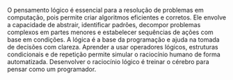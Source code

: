 O pensamento lógico é essencial para a resolução de problemas em computação, pois permite criar algoritmos eficientes e corretos. Ele envolve a capacidade de abstrair, identificar padrões, decompor problemas complexos em partes menores e estabelecer sequências de ações com base em condições. A lógica é a base da programação e ajuda na tomada de decisões com clareza. Aprender a usar operadores lógicos, estruturas condicionais e de repetição permite simular o raciocínio humano de forma automatizada. Desenvolver o raciocínio lógico é treinar o cérebro para pensar como um programador.